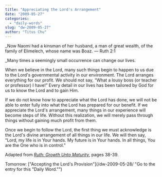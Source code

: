 ```yaml
---
title: "Appreciating the Lord's Arrangement"
date: "2009-05-27"
categories: 
  - "daily-words"
slug: "dw-2009-05-27"
author: "Titus Chu"
---
```


_Now Naomi had a kinsman of her husband, a man of great wealth, of the family of Elimelech, whose name was Boaz. — Ruth 2:1

_Many times a seemingly small occurrence can change our lives.

When we believe in the Lord, many such things begin to happen to us due to the Lord's governmental activity in our environment. The Lord arranges everything for our profit. We should not say, “What a lousy boss (or teacher or professor) I have!” Every detail in our lives has been tailored by God for us to know the Lord and to gain Him.

If we do not know how to appreciate what the Lord has done, we will not be able to enter fully into what the Lord has prepared for our benefit. If we appreciate the Lord's arrangement, many things in our experience will become steps of life. Without this realization, we will merely pass through things without gaining much profit from them.

Once we begin to follow the Lord, the first thing we must acknowledge is the Lord's divine arrangement of all things in our life. We will then say, “Lord, my life is in Your hands. My future is in Your hands. In all things, You are the One who is in control.”

Adapted from [_Ruth: Growth Unto Maturity_](/book-ruth/ "Go to the entry for this book"), pages 38-39.

Tomorrow: ["Accepting the Lord's Provision"](/dw-2009-05-28/ "Go to the entry for this "Daily Word."")
